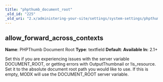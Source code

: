 ```yaml
---
title: "phpthumb_document_root"
_old_id: "225"
_old_uri: "2.x/administering-your-site/settings/system-settings/phpthumb_document_root"
---
```


## allow\_forward\_across\_contexts

**Name**: PHPThumb Document Root 
**Type**: textfield 
**Default**: 
**Available In:** 2.1+

Set this if you are experiencing issues with the server variable DOCUMENT\_ROOT, or getting errors with OutputThumbnail or !is\_resource. Set it to the absolute document root path you would like to use. If this is empty, MODX will use the DOCUMENT\_ROOT server variable.